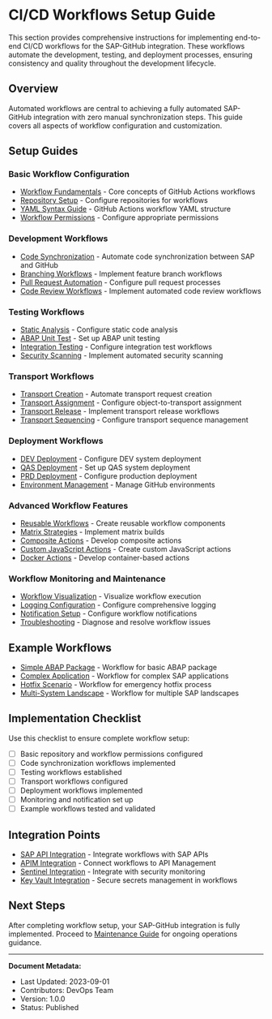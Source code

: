 # CI/CD Workflows Setup Guide

This section provides comprehensive instructions for implementing end-to-end CI/CD workflows for the SAP-GitHub integration. These workflows automate the development, testing, and deployment processes, ensuring consistency and quality throughout the development lifecycle.

## Overview

Automated workflows are central to achieving a fully automated SAP-GitHub integration with zero manual synchronization steps. This guide covers all aspects of workflow configuration and customization.

## Setup Guides

### Basic Workflow Configuration

* [Workflow Fundamentals](./workflow-fundamentals.md) - Core concepts of GitHub Actions workflows
* [Repository Setup](./repository-setup.md) - Configure repositories for workflows
* [YAML Syntax Guide](./yaml-syntax.md) - GitHub Actions workflow YAML structure
* [Workflow Permissions](./workflow-permissions.md) - Configure appropriate permissions

### Development Workflows

* [Code Synchronization](./code-sync.md) - Automate code synchronization between SAP and GitHub
* [Branching Workflows](./branch-workflows.md) - Implement feature branch workflows
* [Pull Request Automation](./pr-automation.md) - Configure pull request processes
* [Code Review Workflows](./code-review.md) - Implement automated code review workflows

### Testing Workflows

* [Static Analysis](./static-analysis.md) - Configure static code analysis
* [ABAP Unit Test](./abap-unit.md) - Set up ABAP unit testing
* [Integration Testing](./integration-testing.md) - Configure integration test workflows
* [Security Scanning](./security-scanning.md) - Implement automated security scanning

### Transport Workflows

* [Transport Creation](./transport-creation.md) - Automate transport request creation
* [Transport Assignment](./transport-assignment.md) - Configure object-to-transport assignment
* [Transport Release](./transport-release.md) - Implement transport release workflows
* [Transport Sequencing](./transport-sequencing.md) - Configure transport sequence management

### Deployment Workflows

* [DEV Deployment](./dev-deployment.md) - Configure DEV system deployment
* [QAS Deployment](./qas-deployment.md) - Set up QAS system deployment
* [PRD Deployment](./prd-deployment.md) - Configure production deployment
* [Environment Management](./environment-management.md) - Manage GitHub environments

### Advanced Workflow Features

* [Reusable Workflows](./reusable-workflows.md) - Create reusable workflow components
* [Matrix Strategies](./matrix-strategies.md) - Implement matrix builds
* [Composite Actions](./composite-actions.md) - Develop composite actions
* [Custom JavaScript Actions](./javascript-actions.md) - Create custom JavaScript actions
* [Docker Actions](./docker-actions.md) - Develop container-based actions

### Workflow Monitoring and Maintenance

* [Workflow Visualization](./workflow-visualization.md) - Visualize workflow execution
* [Logging Configuration](./logging-config.md) - Configure comprehensive logging
* [Notification Setup](./notifications.md) - Configure workflow notifications
* [Troubleshooting](./troubleshooting.md) - Diagnose and resolve workflow issues

## Example Workflows

* [Simple ABAP Package](./examples/simple-package.md) - Workflow for basic ABAP package
* [Complex Application](./examples/complex-app.md) - Workflow for complex SAP applications
* [Hotfix Scenario](./examples/hotfix.md) - Workflow for emergency hotfix process
* [Multi-System Landscape](./examples/multi-system.md) - Workflow for multiple SAP landscapes

## Implementation Checklist

Use this checklist to ensure complete workflow setup:

- [ ] Basic repository and workflow permissions configured
- [ ] Code synchronization workflows implemented
- [ ] Testing workflows established
- [ ] Transport workflows configured
- [ ] Deployment workflows implemented
- [ ] Monitoring and notification set up
- [ ] Example workflows tested and validated

## Integration Points

* [SAP API Integration](./sap-api-integration.md) - Integrate workflows with SAP APIs
* [APIM Integration](./apim-integration.md) - Connect workflows to API Management
* [Sentinel Integration](./sentinel-integration.md) - Integrate with security monitoring
* [Key Vault Integration](./key-vault.md) - Secure secrets management in workflows

## Next Steps

After completing workflow setup, your SAP-GitHub integration is fully implemented. Proceed to [Maintenance Guide](../../maintenance/index.md) for ongoing operations guidance.

---

**Document Metadata:**
- Last Updated: 2023-09-01
- Contributors: DevOps Team
- Version: 1.0.0
- Status: Published
